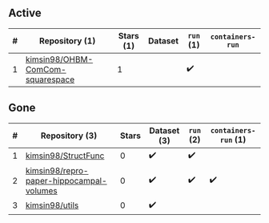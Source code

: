 ## Active
| # | Repository (1) | Stars (1) | Dataset | `run` (1) | `containers-run` |
| --- | --- | --- | --- | --- | --- |
| 1 | [kimsin98/OHBM-ComCom-squarespace](https://github.com/kimsin98/OHBM-ComCom-squarespace) | 1 |  | :heavy_check_mark: |  |

## Gone
| # | Repository (3) | Stars | Dataset (3) | `run` (2) | `containers-run` (1) |
| --- | --- | --- | --- | --- | --- |
| 1 | [kimsin98/StructFunc](https://github.com/kimsin98/StructFunc) | 0 | :heavy_check_mark: | :heavy_check_mark: |  |
| 2 | [kimsin98/repro-paper-hippocampal-volumes](https://github.com/kimsin98/repro-paper-hippocampal-volumes) | 0 | :heavy_check_mark: | :heavy_check_mark: | :heavy_check_mark: |
| 3 | [kimsin98/utils](https://github.com/kimsin98/utils) | 0 | :heavy_check_mark: |  |  |
